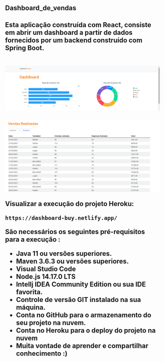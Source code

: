 <h2>Dashboard_de_vendas<h2>
Esta aplicação construída com React, consiste em abrir um dashboard a partir de dados fornecidos por um backend construído com Spring Boot.
<br>
  <br>
  
<p align="center">
  <img src="https://github.com/Daniel-Flores-S/Dashboard_de_vendas/blob/main/img/graphic.png?raw=true" alt="NLW Together 06" />
<br><br>
  <img  src="https://github.com/Daniel-Flores-S/Dashboard_de_vendas/blob/main/img/table.png?raw=true" alt="License">
</p>

Visualizar a execução do projeto Heroku:

```
https://dashboard-buy.netlify.app/
```

São necessários os seguintes pré-requisitos para a execução :

* Java 11 ou versões superiores.
* Maven 3.6.3 ou versões superiores.
* Visual Studio Code
* Node.js 14.17.0 LTS
* Intellj IDEA Community Edition ou sua IDE favorita.
* Controle de versão GIT instalado na sua máquina.
* Conta no GitHub para o armazenamento do seu projeto na nuvem.
* Conta no Heroku para o deploy do projeto na nuvem
* Muita vontade de aprender e compartilhar conhecimento :)






